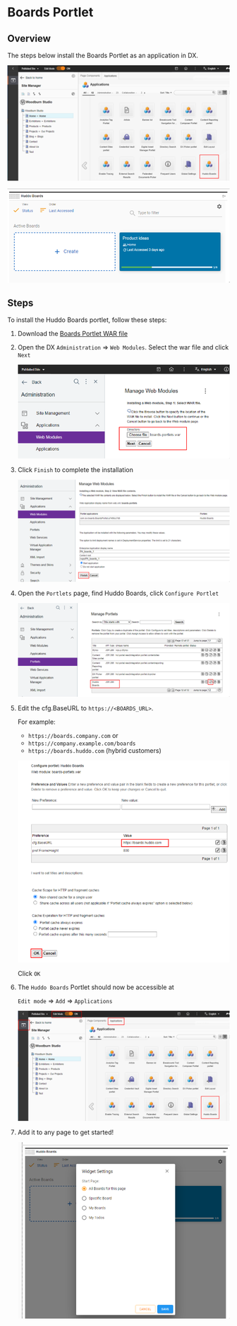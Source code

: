 # Boards Portlet

## Overview

The steps below install the Boards Portlet as an application in DX.

![outcome](./outcome.png)

![boards-for-page](./boards-for-page.png)

## Steps

To install the Huddo Boards portlet, follow these steps:

1. Download the [Boards Portlet WAR file](./boards-portlets.war)

1. Open the DX `Administration` => `Web Modules`. Select the war file and click `Next`

    ![select war](./web-modules-browse.png)

1. Click `Finish` to complete the installation

    ![click finish](./web-modules-finish.png)

1. Open the `Portlets` page, find Huddo Boards, click `Configure Portlet`

    ![configure portlet](./manage.png)

1. Edit the cfg.BaseURL to `https://<BOARDS_URL>`.

    For example:

    - `https://boards.company.com` or
    - `https://company.example.com/boards`
    - `https://boards.huddo.com` (hybrid customers)

    ![edit base url](./configure.png)

    Click `OK`

1. The `Huddo Boards` Portlet should now be accessible at

    `Edit mode` => `Add` => `Applications`

    ![applications](./applications.png)

1. Add it to any page to get started!

    ![widget-settings](./widget-settings.png)
